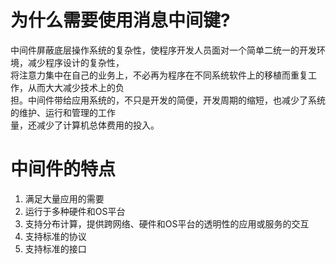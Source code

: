 # 为什么需要使用消息中间键?
中间件屏蔽底层操作系统的复杂性，使程序开发人员面对一个简单二统一的开发环境，减少程序设计的复杂性，  
将注意力集中在自己的业务上，不必再为程序在不同系统软件上的移植而重复工作，从而大大减少技术上的负  
担。中间件带给应用系统的，不只是开发的简便，开发周期的缩短，也减少了系统的维护、运行和管理的工作  
量，还减少了计算机总体费用的投入。  

# 中间件的特点
1. 满足大量应用的需要
2. 运行于多种硬件和OS平台
3. 支持分布计算，提供跨网络、硬件和OS平台的透明性的应用或服务的交互
4. 支持标准的协议
5. 支持标准的接口

